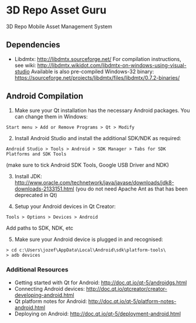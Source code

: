 # 3D Repo Asset Guru
3D Repo Mobile Asset Management System


## Dependencies

* Libdmtx: http://libdmtx.sourceforge.net/
For compilation instructions, see wiki: http://libdmtx.wikidot.com/libdmtx-on-windows-using-visual-studio
Available is also pre-compiled Windows-32 binary: https://sourceforge.net/projects/libdmtx/files/libdmtx/0.7.2-binaries/

## Android Compilation

1) Make sure your Qt installation has the necessary Android packages. You can change them in Windows:
```
Start menu > Add or Remove Programs > Qt > Modify 
```

2) Install Android Studio and install the additional SDK/NDK as required:
```
Android Studio > Tools > Android > SDK Manager > Tabs for SDK Platforms and SDK Tools
```
(make sure to tick Android SDK Tools, Google USB Driver and NDK)

3) Install JDK: http://www.oracle.com/technetwork/java/javase/downloads/jdk8-downloads-2133151.html
(you do not need Apache Ant as that has been deprecated in Qt)

4) Setup your Android devices in Qt Creator:
```
Tools > Options > Devices > Android
```
Add paths to SDK, NDK, etc

5) Make sure your Android device is plugged in and recognised:
```
> cd c:\Users\jozef\AppData\Local\Android\sdk\platform-tools\
> adb devices
```

### Additional Resources
* Getting started with Qt for Android: http://doc.qt.io/qt-5/androidgs.html
* Connecting Android devices: http://doc.qt.io/qtcreator/creator-developing-android.html
* Qt platform notes for Android: http://doc.qt.io/qt-5/platform-notes-android.html
* Deploying on Android: http://doc.qt.io/qt-5/deployment-android.html

